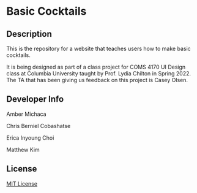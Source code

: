 # Basic Cocktails

## Description

This is the repository for a website that teaches users how to make basic cocktails.

It is being designed as part of a class project for COMS 4170 UI Design class
at Columbia University taught by Prof. Lydia Chilton in Spring 2022.
The TA that has been giving us feedback on this project is Casey Olsen.

## Developer Info

Amber Michaca

Chris Berniel Cobashatse

Erica Inyoung Choi

Matthew Kim


## License
[MIT License](license)
